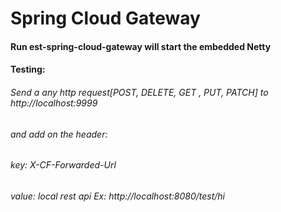 # Spring Cloud Gateway

#### Run est-spring-cloud-gateway will start the embedded Netty

#### Testing:

###### Send a any http request[POST, DELETE, GET , PUT, PATCH] to http://localhost:9999

###### and add on the header:
 
###### key: X-CF-Forwarded-Url

###### value: local rest api Ex:  http://localhost:8080/test/hi

